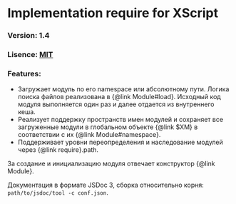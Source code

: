 Implementation require for XScript
===============
### Version: 1.4

### Lisence: [MIT](https://github.com/appendto/amplify/blob/master/MIT-LICENSE.txt)

### Features:

* Загружает модуль по его namespace или абсолютному пути. Логика поиска файлов реализована в {@link Module#load}. Исходный код модуля выполняется один раз и далее отдается из внутреннего кеша.
* Реализует поддержку пространств имен модулей и сохраняет все загруженные модули в глобальном объекте {@link $XM} в соответствии с их {@link Module#namespace}.
* Поддерживает уровни переопределения и наследование модулей через {@link require}.path.

За создание и инициализацию модуля отвечает конструктор {@link Module}.

Документация в формате JSDoc 3, сборка относительно корня: `path/to/jsdoc/tool -c conf.json`.
